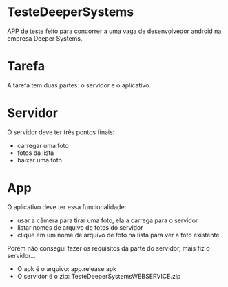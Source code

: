 # TesteDeeperSystems

APP de teste feito para concorrer a uma vaga de desenvolvedor android na empresa Deeper Systems. 

# Tarefa
A tarefa tem duas partes: o servidor e o aplicativo.

# Servidor
O servidor deve ter três pontos finais:

- carregar uma foto
- fotos da lista
- baixar uma foto

# App
O aplicativo deve ter essa funcionalidade:

- usar a câmera para tirar uma foto, ela a carrega para o servidor
- listar nomes de arquivo de fotos do servidor
- clique em um nome de arquivo de foto na lista para ver a foto existente



Porém não consegui fazer os requisitos da parte do servidor, mais fiz o servidor... 
- O apk é o arquivo: app.release.apk
- O servidor é o zip: TesteDeeperSystemsWEBSERVICE.zip 
